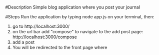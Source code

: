 #Description
Simple blog application where you post your journal

#Steps
Run the application by typing node app.js on your terminal, then:
1. go to http://localhost:3000/
2. on the url bar add "compose" to navigate to the add post page: http://localhost:3000/compose
3. add a post
4. You will be redirected to the front page where 
